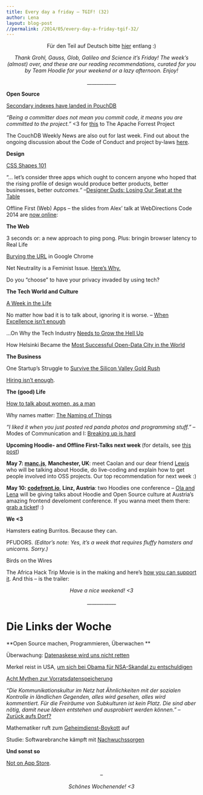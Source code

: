 ```yaml
---
title: Every day a friday – TGIF! (32)
author: Lena
layout: blog-post
//permalink: /2014/05/every-day-a-friday-tgif-32/
---
```

<p style="text-align: center;">
  Für den Teil auf Deutsch bitte <a href="#deutsch">hier</a> entlang :)
</p>

<p style="text-align: center;">
  <em>Thank Grohl, Gauss, Glob, Galileo and Science it’s Friday! The week’s (almost) over, and these are our reading recommendations, curated for you by Team Hoodie for your weekend or a lazy afternoon. Enjoy!</em>
</p>

<p style="text-align: center;">
  ____________
</p>

**Open Source**

<p>
  <a href="http://pouchdb.com/2014/05/01/secondary-indexes-have-landed-in-pouchdb.html">Secondary indexes have landed in PouchDB</a>
</p>

<p>
  <em>&#8220;Being a committer does not mean you commit code, it means you are committed to the project.”</em> <3 for <a href="forrest.apache.org/committed.html">this</a> to The Apache Forrest Project
</p>

<p>
  The CouchDB Weekly News are also out for last week. Find out about the ongoing discussion about the Code of Conduct and project by-laws <a href="https://blogs.apache.org/couchdb/entry/couchdb_weekly_news_may_1">here</a>.
</p>

**Design**

<p>
  <a href="http://alistapart.com/article/css-shapes-101">CSS Shapes 101</a>
</p>

<p>
  &#8220;… let’s consider three apps which ought to concern anyone who hoped that the rising profile of design would produce better products, better businesses, better <i>outcomes.&#8221;</i> –<strong id="__w2_pZtnes9_rating" class="rating_value three_digit"></strong><span id="ld_ymykyn_44161"></span><a href="https://mokriya.quora.com/Designer-Duds-Losing-Our-Seat-at-the-Table?srid=h1hP&share=1"><span class="inline_editor_value">Designer Duds: Losing Our Seat at the Table</span></a><span id="ld_ymykyn_44161"></span><span id="ld_ymykyn_44161"></span><span id="ld_ymykyn_44161"></span><span id="ld_ymykyn_44161"></span><span id="ld_ymykyn_44161"></span><span id="ld_ymykyn_44161"></span>
</p>

<p>
  Offline First (Web) Apps – the slides from Alex&#8217; talk at WebDirections Code 2014 are <a href="https://speakerdeck.com/espylaub/offline-first-web-apps">now online</a>:
</p>



**The Web**

<p>
  3 seconds or: a new approach to ping pong. Plus: bringin browser latency to Real Life <!--more-->
</p>



<p>
  <a href="http://www.allenpike.com/2014/burying-the-url/">Burying the URL</a> in Google Chrome
</p>

<p>
  Net Neutrality is a Feminist Issue. <a href="http://bitchmagazine.org/post/net-neutrality-is-a-feminist-issue-heres-why">Here&#8217;s Why.</a>
</p>

<p>
  Do you &#8220;choose&#8221; to have your privacy invaded by using tech?
</p>



**The Tech World and Culture**

<p>
  <a href="http://geekfeminism.org/2014/04/25/a-week-in-the-life/">A Week in the Life</a>
</p>

<p>
  No matter how bad it is to talk about, ignoring it is worse. – <a href="https://medium.com/theli-st-medium/79643e226c6a">When Excellence isn&#8217;t enough</a>
</p>

<p>
  &#8230;On Why the Tech Industry <a href="http://justoneguysthoughts.com/post/83890334541/on-why-the-tech-industry-needs-to-grow-the-hell-up">Needs to Grow the Hell Up</a>
</p>

<div class="post-heading">
  <p>
    How Helsinki Became the <a href="http://www.theatlanticcities.com/technology/2014/04/how-helsinki-mashed-open-data-regionalism/8994/">Most Successful Open-Data City in the World</a>
  </p>
</div>

**The Business**

<p>
  One Startup’s Struggle to <a href="http://www.wired.com/2014/04/no-exit/?src=longreads">Survive the Silicon Valley Gold Rush</a>
</p>

<p>
  <a href="http://modelviewculture.com/pieces/hiring-isn-t-enough">Hiring isn&#8217;t enough</a>.
</p>

**The (good) Life**

<p class="post-title">
  <a href="https://medium.com/p/6942d29d724">How to talk about women, as a man</a>
</p>

<p class="post-field subtitle post-subtitle">
  Why names matter: <a href="http://geekfeminism.org/2014/04/28/the-naming-of-things/">The Naming of Things</a><em><br /> </em>
</p>

<p class="post-field subtitle post-subtitle">
  <em>&#8220;I liked it when you just posted red panda photos and programming stuff.&#8221;</em> – Modes of Communication and I: <a href="http://realityhacking.net/post/84116321130/modes-of-communication-and-i-breaking-up-is-hard-to-do">Breaking up is hard</a>
</p>

<p class="post-field subtitle post-subtitle">
  <strong>Upcoming Hoodie- and Offline First-Talks next week </strong>(for details, see <a href="http://blog.hood.ie/2014/04/hoodietime-events-and-conferences-with-hoodies-in-april-and-may/">this post</a>)
</p>

<p>
  <strong>May 7: <a href="http://mancjs.com/">manc.js</a></strong>, <strong>Manchester, UK</strong>: meet Caolan and our dear friend <a href="http://twitter.com/lewiscowper">Lewis</a> who will be talking about Hoodie, do live-coding and explain how to get people involved into OSS projects. Our top recommendation for next week :)
</p>

<p>
  <strong>May 10: <a href="http://codefront.io/">codefront.io</a></strong>, <strong>Linz, Austria</strong>: two Hoodies one conference – <a href="http://codefront.io/#speakers">Ola and Lena</a> will be giving talks about Hoodie and Open Source culture at Austria&#8217;s amazing frontend develoment conference. If you wanna meet them there: <a href="http://codefront.io/#tickets">grab a ticket</a>! :)<del></del>
</p>

**We <3**

<p>
  Hamsters eating Burritos. Because they can.
</p>



<p>
  PFUDORS. <em>(Editor&#8217;s note: Yes, it&#8217;s a week that requires fluffy hamsters and unicorns. Sorry.)</em>
</p>



<p>
  Birds on the Wires
</p>



<p>
  The Africa Hack Trip Movie is in the making and here&#8217;s <a href="https://www.indiegogo.com/projects/africahacktrip-the-movie">how you can support it</a>. And this – is the trailer:
</p>



<p style="text-align: center;">
  <em>Have a nice weekend! <3</em>
</p>

<p style="text-align: center;">
  ____________
</p>

# <a id="deutsch"></a>Die Links der Woche

**Open Source machen, Programmieren, Überwachen
**

<p>
  Überwachung: <a href="https://www.freitag.de/autoren/der-freitag/datenaskese-wird-uns-nicht-retten">Datenaskese wird uns nicht retten</a>
</p>

<p>
  Merkel reist in USA, <a href="http://www.der-postillon.com/2014/05/merkel-reist-in-usa-um-sich-bei-obama.html">um sich bei Obama für NSA-Skandal zu entschuldigen</a>
</p>

<p>
  <a href="http://www.internet-law.de/2014/04/acht-mythen-zur-vorratsdatenspeicherung.html">Acht Mythen zur Vorratsdatenspeicherung</a>
</p>

<p>
  <em>&#8220;Die Kommunikationskultur im Netz hat Ähnlichkeiten mit der sozialen Kontrolle in ländlichen Gegenden, alles wird gesehen, alles wird kommentiert. Für die Freiräume von Subkulturen ist kein Platz. Die sind aber nötig, damit neue Ideen entstehen und ausprobiert werden können.&#8221;</em> – <a href="http://blogs.faz.net/10vor8/2014/04/25/zurueck-aufs-dorf-1296/">Zurück aufs Dorf? </a>
</p>

<p>
  Mathematiker ruft zum <a href="http://www.zeit.de/digital/datenschutz/2014-04/mathematiker-nsa-boykott">Geheimdienst-Boykott</a> auf
</p>

<p>
  Studie: Softwarebranche kämpft mit <a href="http://m.heise.de/developer/meldung/Softwarebranche-kaempft-mit-Nachwuchssorgen-2178478.html?from-classic=1">Nachwuchssorgen</a>
</p>

**Und sonst so**

<p>
  <a href="http://notonappstore.com/">Not on App Store</a>.
</p>

<p style="text-align: center;">
  –
</p>

<p style="text-align: center;">
  <em>Schönes Wochenende! <3</em>
</p>
